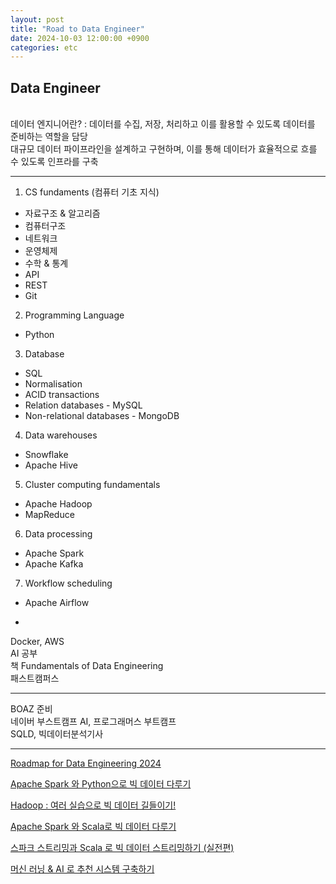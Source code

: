 ```yaml
---
layout: post
title: "Road to Data Engineer"
date: 2024-10-03 12:00:00 +0900
categories: etc
---
```


## **Data Engineer**

<br>
데이터 엔지니어란?
: 데이터를 수집, 저장, 처리하고 이를 활용할 수 있도록 데이터를 준비하는 역할을 담당 <br>
대규모 데이터 파이프라인을 설계하고 구현하며, 이를 통해 데이터가 효율적으로 흐를 수 있도록 인프라를 구축


---------------------------------------------------

1. CS fundaments (컴퓨터 기초 지식)
- 자료구조 & 알고리즘
- 컴퓨터구조
- 네트워크
- 운영체제
- 수학 & 통계
- API
- REST
- Git

2. Programming Language
- Python

3. Database
- SQL
- Normalisation 
- ACID transactions
- Relation databases - MySQL
- Non-relational databases - MongoDB

4. Data warehouses
- Snowflake
- Apache Hive 

5. Cluster computing fundamentals
- Apache Hadoop
- MapReduce

6. Data processing
- Apache Spark
- Apache Kafka

7. Workflow scheduling
- Apache Airflow

+

Docker, AWS <br>
AI 공부 <br>
책 Fundamentals of Data Engineering <br>
패스트캠퍼스

-----
BOAZ 준비 <br>
네이버 부스트캠프 AI, 프로그래머스 부트캠프 <br>
SQLD, 빅데이터분석기사 <br>



-----

[Roadmap for Data Engineering 2024](https://medium.com/datavidhya/roadmap-for-data-engineering-2024-af7ea4ead400)

[Apache Spark 와 Python으로 빅 데이터 다루기](https://www.udemy.com/course/best-apache-spark-python/?couponCode=KRLETSLEARNNOW)

[Hadoop : 여러 실습으로 빅 데이터 길들이기!](https://www.udemy.com/course/best-hadoop/?couponCode=KRLETSLEARNNOW)

[Apache Spark 와 Scala로 빅 데이터 다루기](https://www.udemy.com/course/best-scala/?couponCode=KRLETSLEARNNOW)

[스파크 스트리밍과 Scala 로 빅 데이터 스트리밍하기 (실전편)](https://www.udemy.com/course/best-scala/?couponCode=KRLETSLEARNNOW)

[머신 러닝 & AI 로 추천 시스템 구축하기](https://www.udemy.com/course/best-recommender-system/?couponCode=KRLETSLEARNNOW)


